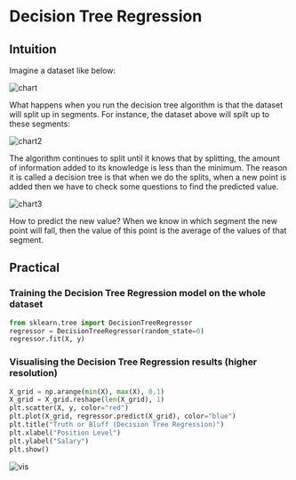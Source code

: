 # Decision Tree Regression

## Intuition

Imagine a dataset like below:

![chart](chart-min.PNG)

What happens when you run the decision tree algorithm is that the dataset will split up in segments. For instance, the dataset above will spilt up to these segments:

![chart2](chart2-min.PNG)

The algorithm continues to split until it knows that by splitting, the amount of information added to its knowledge is less than the minimum.
The reason it is called a decision tree is that when we do the splits, when a new point is added then we have to check some questions to find the predicted value.

![chart3](chart3-min.PNG)

How to predict the new value? When we know in which segment the new point will fall, then the value of this point is the average of the values of that segment.

## Practical

### Training the Decision Tree Regression model on the whole dataset

```python
from sklearn.tree import DecisionTreeRegressor
regressor = DecisionTreeRegressor(random_state=0)
regressor.fit(X, y)
```

### Visualising the Decision Tree Regression results (higher resolution)

```python
X_grid = np.arange(min(X), max(X), 0.1)
X_grid = X_grid.reshape(len(X_grid), 1)
plt.scatter(X, y, color="red")
plt.plot(X_grid, regressor.predict(X_grid), color="blue")
plt.title("Truth or Bluff (Decision Tree Regression)")
plt.xlabel("Position Level")
plt.ylabel("Salary")
plt.show()
```

![vis](vis.png)